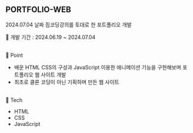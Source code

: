## PORTFOLIO-WEB

2024.07.04 날짜 짐코딩강의를 토대로 한 포트폴리오 개발
<br/>

📅 개발 기간 : 2024.06.19 ~ 2024.07.04

<br/>
📌 Point

- 배운 HTML CSS의 구성과 JavaScript 이용한 애니메이션 기능을 구현해보며 포트폴리오 웹 사이트 개발
- 최초로 클론 코딩이 아닌 기획하며 만든 웹 사이트

<br/>
🔨 Tech

- HTML
- CSS
- JavaScript
